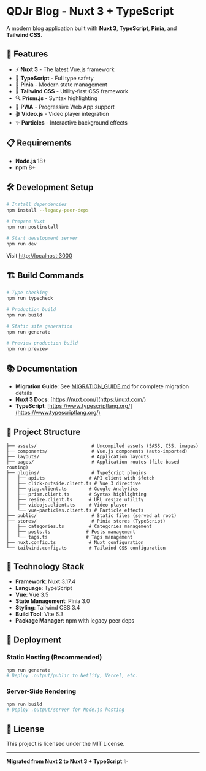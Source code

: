 # QDJr Blog - Nuxt 3 + TypeScript

A modern blog application built with **Nuxt 3**, **TypeScript**, **Pinia**, and **Tailwind CSS**.

## 🚀 Features

- ⚡ **Nuxt 3** - The latest Vue.js framework
- 🔷 **TypeScript** - Full type safety
- 🍍 **Pinia** - Modern state management
- 🎨 **Tailwind CSS** - Utility-first CSS framework
- 🔍 **Prism.js** - Syntax highlighting
- 📱 **PWA** - Progressive Web App support
- 🎬 **Video.js** - Video player integration
- ✨ **Particles** - Interactive background effects

## 📋 Requirements

- **Node.js** 18+
- **npm** 8+

## 🛠️ Development Setup

```bash
# Install dependencies
npm install --legacy-peer-deps

# Prepare Nuxt
npm run postinstall

# Start development server
npm run dev
```

Visit [http://localhost:3000](http://localhost:3000)

## 🏗️ Build Commands

```bash
# Type checking
npm run typecheck

# Production build
npm run build

# Static site generation
npm run generate

# Preview production build
npm run preview
```

## 📚 Documentation

- **Migration Guide**: See [MIGRATION_GUIDE.md](./MIGRATION_GUIDE.md) for complete migration details
- **Nuxt 3 Docs**: [https://nuxt.com/](https://nuxt.com/)
- **TypeScript**: [https://www.typescriptlang.org/](https://www.typescriptlang.org/)

## 📁 Project Structure

```text
├── assets/                    # Uncompiled assets (SASS, CSS, images)
├── components/                # Vue.js components (auto-imported)
├── layouts/                   # Application layouts
├── pages/                     # Application routes (file-based routing)
├── plugins/                   # TypeScript plugins
│   ├── api.ts                # API client with $fetch
│   ├── click-outside.client.ts # Vue 3 directive
│   ├── gtag.client.ts        # Google Analytics
│   ├── prism.client.ts       # Syntax highlighting
│   ├── resize.client.ts      # URL resize utility
│   ├── videojs.client.ts     # Video player
│   └── vue-particles.client.ts # Particle effects
├── public/                    # Static files (served at root)
├── stores/                    # Pinia stores (TypeScript)
│   ├── categories.ts         # Categories management
│   ├── posts.ts             # Posts management
│   └── tags.ts              # Tags management
├── nuxt.config.ts            # Nuxt configuration
└── tailwind.config.ts        # Tailwind CSS configuration
```

## 🔧 Technology Stack

- **Framework**: Nuxt 3.17.4
- **Language**: TypeScript
- **Vue**: Vue 3.5
- **State Management**: Pinia 3.0
- **Styling**: Tailwind CSS 3.4
- **Build Tool**: Vite 6.3
- **Package Manager**: npm with legacy peer deps

## 🚀 Deployment

### Static Hosting (Recommended)

```bash
npm run generate
# Deploy .output/public to Netlify, Vercel, etc.
```

### Server-Side Rendering

```bash
npm run build
# Deploy .output/server for Node.js hosting
```

## 📝 License

This project is licensed under the MIT License.

---

**Migrated from Nuxt 2 to Nuxt 3 + TypeScript** ✨
